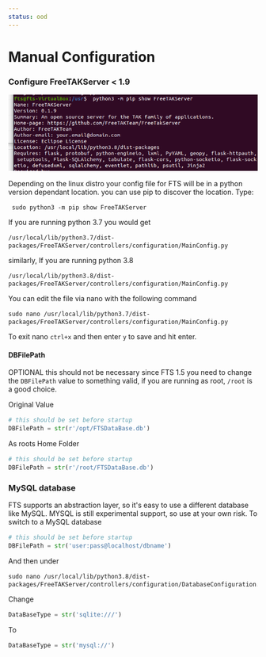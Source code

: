 ```yaml
---
status: ood
---
```


# Manual Configuration

### Configure FreeTAKServer < 1.9
![image](../images/configure_fts.png)

Depending on the linux distro your config file for FTS will be in a python version dependant location.
you can use pip to discover the location. Type:
```
 sudo python3 -m pip show FreeTAKServer
```

If you are running python 3.7 you would get
```
/usr/local/lib/python3.7/dist-packages/FreeTAKServer/controllers/configuration/MainConfig.py
```

similarly, If you are running python 3.8

```
/usr/local/lib/python3.8/dist-packages/FreeTAKServer/controllers/configuration/MainConfig.py
```

You can edit the file via nano with the following command

```
sudo nano /usr/local/lib/python3.7/dist-packages/FreeTAKServer/controllers/configuration/MainConfig.py
```

To exit nano `ctrl+x` and then enter `y` to save and hit enter.

#### DBFilePath
OPTIONAL this should not be necessary since FTS 1.5
you need to change the `DBFilePath` value to something valid,
if you are running as root, `/root` is a good choice.

Original Value
```python
# this should be set before startup
DBFilePath = str(r'/opt/FTSDataBase.db')
```

As roots Home Folder

```python
# this should be set before startup
DBFilePath = str(r'/root/FTSDataBase.db')
```
###  MySQL database
FTS supports an abstraction layer, so it's easy to use a different database like MySQL.
MYSQL is still experimental support, so use at your own risk.
To switch to a MySQL database
```python
# this should be set before startup
DBFilePath = str('user:pass@localhost/dbname')
```

And then under
```
sudo nano /usr/local/lib/python3.8/dist-packages/FreeTAKServer/controllers/configuration/DatabaseConfiguration.py
```

Change
```python
DataBaseType = str('sqlite:///')
```
To
```python
DataBaseType = str('mysql://')
```

